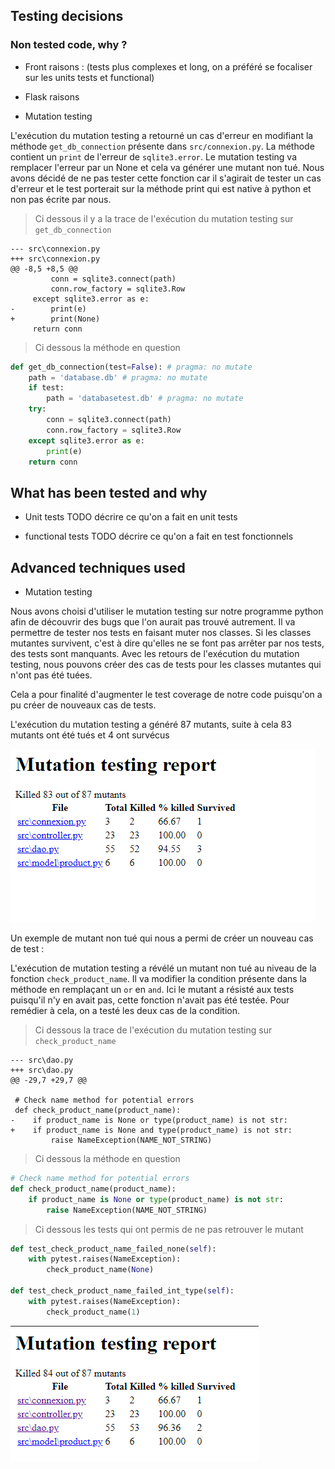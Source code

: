 ## Testing decisions

### Non tested code, why ?

- Front
raisons : (tests plus complexes et long, on a préféré se focaliser sur les units tests et functional)

- Flask 
raisons

- Mutation testing

L'exécution du mutation testing a retourné un cas d'erreur en modifiant la méthode `get_db_connection` présente dans
`src/connexion.py`. La méthode contient un `print` de l'erreur de `sqlite3.error`. Le mutation testing va remplacer 
l'erreur par un None et cela va générer une mutant non tué. Nous avons décidé de ne pas tester cette fonction car il 
s'agirait de tester un cas d'erreur et le test porterait sur la méthode print qui est native à python et non pas écrite 
par nous.

> Ci dessous il y a la trace de l'exécution du mutation testing sur `get_db_connection`

```text
--- src\connexion.py
+++ src\connexion.py
@@ -8,5 +8,5 @@
         conn = sqlite3.connect(path)
         conn.row_factory = sqlite3.Row
     except sqlite3.error as e:
-        print(e)
+        print(None)
     return conn
```

> Ci dessous la méthode en question

```python
def get_db_connection(test=False): # pragma: no mutate
    path = 'database.db' # pragma: no mutate
    if test:
        path = 'databasetest.db' # pragma: no mutate
    try:
        conn = sqlite3.connect(path)
        conn.row_factory = sqlite3.Row
    except sqlite3.error as e:
        print(e)
    return conn
```

## What has been tested and why

- Unit tests 
TODO décrire ce qu'on a fait en unit tests

- functional tests
TODO décrire ce qu'on a fait en test fonctionnels

## Advanced techniques used

- Mutation testing

Nous avons choisi d'utiliser le mutation testing sur notre programme python afin de découvrir des bugs que l'on aurait 
pas trouvé autrement. Il va permettre de tester nos tests en faisant muter nos classes. Si les classes mutantes 
survivent, c'est à dire qu'elles ne se font pas arrêter par nos tests, des tests sont manquants. Avec les retours de
l'exécution du mutation testing, nous pouvons créer des cas de tests pour les classes mutantes qui n'ont pas été tuées.


Cela a pour finalité d'augmenter le test coverage de notre code puisqu'on a pu créer de nouveaux cas de tests. 

L'exécution du mutation testing a généré 87 mutants, suite à cela 83 mutants ont été tués et 4 ont survécus

![Mutation testing result](https://github.com/jmichot/grocery-list/blob/main/res/mutmut0.png?raw=true)

Un exemple de mutant non tué qui nous a permi de créer un nouveau cas de test :

L'exécution de mutation testing a révélé un mutant non tué au niveau de la fonction `check_product_name`. Il va modifier
la condition présente dans la méthode en remplaçant un `or` en `and`. Ici le mutant a résisté aux tests puisqu'il n'y en
avait pas, cette fonction n'avait pas été testée. Pour remédier à cela, on a testé les deux cas de la condition.

> Ci dessous la trace de l'exécution du mutation testing sur `check_product_name`

```text
--- src\dao.py
+++ src\dao.py
@@ -29,7 +29,7 @@
 
 # Check name method for potential errors
 def check_product_name(product_name):
-    if product_name is None or type(product_name) is not str:
+    if product_name is None and type(product_name) is not str:
         raise NameException(NAME_NOT_STRING)
```

> Ci dessous la méthode en question 

```python
# Check name method for potential errors
def check_product_name(product_name):
    if product_name is None or type(product_name) is not str:
        raise NameException(NAME_NOT_STRING)
```

> Ci dessous les tests qui ont permis de ne pas retrouver le mutant

```python
def test_check_product_name_failed_none(self):
    with pytest.raises(NameException):
        check_product_name(None)

def test_check_product_name_failed_int_type(self):
    with pytest.raises(NameException):
        check_product_name(1)
```

![Mutation testing result](https://github.com/jmichot/grocery-list/blob/main/res/mutmut.png?raw=true)